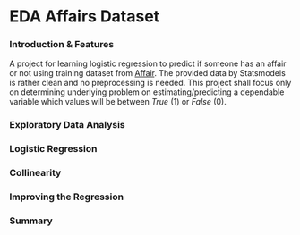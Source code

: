 # EDA Affairs Dataset

### Introduction & Features

A project for learning logistic regression to predict if someone has an affair or not using training dataset from [Affair](http://www.statsmodels.org/dev/datasets/generated/fair.html). The provided data by Statsmodels is rather clean and no preprocessing is needed. This project shall focus only on determining underlying problem on estimating/predicting a dependable variable which values will be between *True* (1) or *False* (0).

### Exploratory Data Analysis

### Logistic Regression

### Collinearity

### Improving the Regression

### Summary
